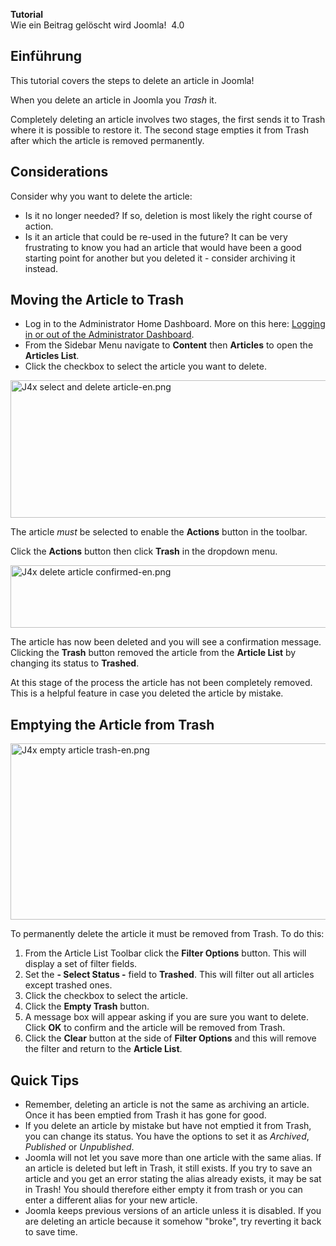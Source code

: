 <!-- Filename: J4.x:Deleting_an_Article / Display title: Beitrag löschen -->

<span id="main-portal-heading">**Tutorial**  
Wie ein Beitrag gelöscht wird</span> Joomla!  4.0

## Einführung

This tutorial covers the steps to delete an article in Joomla!

When you delete an article in Joomla you *Trash* it.

Completely deleting an article involves two stages, the first sends it
to Trash where it is possible to restore it. The second stage empties it
from Trash after which the article is removed permanently.

## Considerations

Consider why you want to delete the article:

- Is it no longer needed? If so, deletion is most likely the right
  course of action.
- Is it an article that could be re-used in the future? It can be very
  frustrating to know you had an article that would have been a good
  starting point for another but you deleted it - consider archiving it
  instead.

## Moving the Article to Trash

- Log in to the Administrator Home Dashboard. More on this here:
  [Logging in or out of the Administrator
  Dashboard](https://docs.joomla.org/J4.x:Logging_in_to_Joomla "Special:MyLanguage/J4.x:Logging in to Joomla").
- From the Sidebar Menu navigate to **Content** then **Articles** to
  open the **Articles List**.
- Click the checkbox to select the article you want to delete.

  
<img
src="https://docs.joomla.org/images/thumb/d/db/J4x_select_and_delete_article-en.png/800px-J4x_select_and_delete_article-en.png"
class="thumbborder" decoding="async"
srcset="https://docs.joomla.org/images/d/db/J4x_select_and_delete_article-en.png 1.5x"
data-file-width="1000" data-file-height="275" width="800" height="220"
alt="J4x select and delete article-en.png" />

The article *must* be selected to enable the **Actions** button in the
toolbar.

Click the **Actions** button then click **Trash** in the dropdown menu.

  
<img
src="https://docs.joomla.org/images/thumb/9/96/J4x_delete_article_confirmed-en.png/800px-J4x_delete_article_confirmed-en.png"
class="thumbborder" decoding="async"
srcset="https://docs.joomla.org/images/9/96/J4x_delete_article_confirmed-en.png 1.5x"
data-file-width="1000" data-file-height="125" width="800" height="100"
alt="J4x delete article confirmed-en.png" />

The article has now been deleted and you will see a confirmation
message. Clicking the **Trash** button removed the article from the
**Article List** by changing its status to **Trashed**.

At this stage of the process the article has not been completely
removed. This is a helpful feature in case you deleted the article by
mistake.

## Emptying the Article from Trash

<img
src="https://docs.joomla.org/images/thumb/a/a6/J4x_empty_article_trash-en.png/800px-J4x_empty_article_trash-en.png"
class="thumbborder" decoding="async"
srcset="https://docs.joomla.org/images/a/a6/J4x_empty_article_trash-en.png 1.5x"
data-file-width="1000" data-file-height="352" width="800" height="282"
alt="J4x empty article trash-en.png" />

To permanently delete the article it must be removed from Trash. To do
this:

1.  From the Article List Toolbar click the **Filter Options** button.
    This will display a set of filter fields.
2.  Set the **- Select Status -** field to **Trashed**. This will filter
    out all articles except trashed ones.
3.  Click the checkbox to select the article.
4.  Click the **Empty Trash** button.
5.  A message box will appear asking if you are sure you want to delete.
    Click **OK** to confirm and the article will be removed from Trash.
6.  Click the **Clear** button at the side of **Filter Options** and
    this will remove the filter and return to the **Article List**.

## Quick Tips

- Remember, deleting an article is not the same as archiving an article.
  Once it has been emptied from Trash it has gone for good.
- If you delete an article by mistake but have not emptied it from
  Trash, you can change its status. You have the options to set it as
  *Archived*, *Published* or *Unpublished*.
- Joomla will not let you save more than one article with the same
  alias. If an article is deleted but left in Trash, it still exists. If
  you try to save an article and you get an error stating the alias
  already exists, it may be sat in Trash! You should therefore either
  empty it from trash or you can enter a different alias for your new
  article.
- Joomla keeps previous versions of an article unless it is disabled. If
  you are deleting an article because it somehow "broke", try reverting
  it back to save time.
